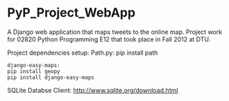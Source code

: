 PyP_Project_WebApp
==================

A Django web application that maps tweets to the online map. Project work for 02820 Python Programming E12 that took place in Fall 2012 at DTU.

Project dependencies setup:
    Path.py:
    pip install path
    
    django-easy-maps:
    pip install geopy
    pip install django-easy-maps
    
SQLite Databse Client:
    http://www.sqlite.org/download.html
    